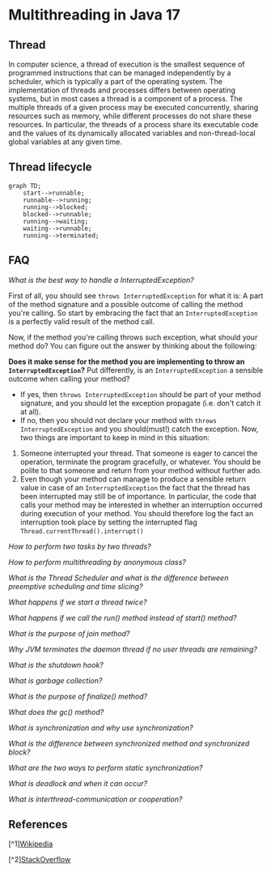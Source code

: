 # Multithreading in Java 17

## Thread

In computer science, a thread of execution is the smallest sequence of programmed instructions that can be managed independently by a scheduler, which is typically a part of the operating system. The implementation of threads and processes differs between operating systems, but in most cases a thread is a component of a process. The multiple threads of a given process may be executed concurrently, sharing resources such as memory, while different processes do not share these resources. In particular, the threads of a process share its executable code and the values of its dynamically allocated variables and non-thread-local global variables at any given time.

## Thread lifecycle

```mermaid
graph TD;
    start-->runnable;
    runnable-->running;
    running-->blocked;
    blocked-->runnable;
    running-->waiting;
    waiting-->runnable;
    running-->terminated;
```

## FAQ

*What is the best way to handle a InterruptedException?*

First of all, you should see `throws InterruptedException` for what it is: A part of the method signature and a possible outcome of calling the method you're calling. So start by embracing the fact that an `InterruptedException` is a perfectly valid result of the method call.

Now, if the method you're calling throws such exception, what should your method do? You can figure out the answer by thinking about the following:

**Does it make sense for the method you are implementing to throw an `InterruptedException`?** Put differently, is an `InterruptedException` a sensible outcome when calling your method?
- If yes, then `throws InterruptedException` should be part of your method signature, and you should let the exception propagate (i.e. don't catch it at all).
- If no, then you should not declare your method with `throws InterruptedException` and you should(must!) catch the exception. Now, two things are important to keep in mind in this situation:
1) Someone interrupted your thread. That someone is eager to cancel the operation, terminate the program gracefully, or whatever. You should be polite to that someone and return from your method without further ado.
2) Even though your method can manage to produce a sensible return value in case of an `InterruptedException` the fact that the thread has been interrupted may still be of importance. In particular, the code that calls your method may be interested in whether an interruption occurred during execution of your method. You should therefore log the fact an interruption took place by setting the interrupted flag `Thread.currentThread().interrupt()`

*How to perform two tasks by two threads?*

*How to perform multithreading by anonymous class?*

*What is the Thread Scheduler and what is the difference between preemptive scheduling and time slicing?*

*What happens if we start a thread twice?*

*What happens if we call the run() method instead of start() method?*

*What is the purpose of join method?*

*Why JVM terminates the daemon thread if no user threads are remaining?*

*What is the shutdown hook?*

*What is garbage collection?*

*What is the purpose of finalize() method?*

*What does the gc() method?*

*What is synchronization and why use synchronization?*

*What is the difference between synchronized method and synchronized block?*

*What are the two ways to perform static synchronization?*

*What is deadlock and when it can occur?*

*What is interthread-communication or cooperation?*

## References

[^1][Wikipedia](https://en.wikipedia.org/wiki/Thread_(computing))

[^2][StackOverflow](https://stackoverflow.com/questions/3976344/handling-interruptedexception-in-java)